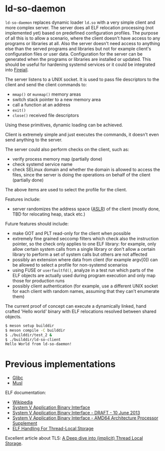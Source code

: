 # ld-so-daemon

`ld-so-daemon` replaces dynamic loader `ld.so` with a very simple client and more complex server.
The server does all ELF relocation processing (not implemented yet) based on predefined configuration profiles.
The purpose of all this is to allow a scenario, where the client doesn't have access to any programs or libraries at all.
Also the server doesn't need access to anything else than the served programs and libraries but not for example client's configuration files or user data.
Configuration for the server can be generated when the programs or libraries are installed or updated.
This should be useful for hardening systemd services or it could be integrated into [Firejail](https://github.com/netblue30/firejail).

The server listens to a UNIX socket.
It is used to pass file descriptors to the client and send the client commands to:
- `mmap()` or `munmap()` memory areas
- switch stack pointer to a new memory area
- call a function at an address
- `exit()`
- `close()` received file descriptors

Using these primitives, dynamic loading can be achieved.

Client is extremely simple and just executes the commands, it doesn't even send anything to the server.

The server could also perform checks on the client, such as:
- verify process memory map (partially done)
- check systemd service name
- check SELinux domain and whether the domain is allowed to access the files, since the server is doing the operations on behalf of the client  (partially done)

The above items are used to select the profile for the client.

Features include:
- server randomizes the address space
  ([ASLR](https://en.wikipedia.org/wiki/Address_space_layout_randomization))
  of the client (mostly done, TBD for relocating heap, stack etc.)

Future features should include:
- make GOT and PLT read-only for the client when possible
- extremely fine grained seccomp filters which check also the instruction pointer, so the check only applies to one ELF library:
for example, only allow certain system calls from a single library or don't allow a certain library to perform a set of system calls but others are not affected
- possibly an extension where data from client (for example argv[0]) can be allowed to select a profile for non-systemd scenarios
- using FUSE or `userfaultfd()`, analyze in a test run which parts of the ELF objects are actually used during program execution and only map those for production runs
- possibly client authentication (for example, use a different UNIX
  socket for each client with random names, assuming that they can't
  enumerate them)

The current proof of concept can execute a dynamically linked, hand
crafted 'Hello world' binary with ELF relocations resolved between
shared objects.

```bash
$ meson setup builddir
$ meson compile -C builddir
$ ./builddir/test_2 &
$ ./builddir/ld-so-client
Hello World from ld-so-daemon!
```

# Previous implementations

- [Glibc](https://sourceware.org/git/?p=glibc.git;a=tree;f=elf;hb=HEAD)
- [Musl](https://git.musl-libc.org/cgit/musl/tree/ldso)

ELF documentation:
- [Wikipedia](https://en.wikipedia.org/wiki/Executable_and_Linkable_Format)
- [System V Application Binary Interface](http://www.sco.com/developers/devspecs/gabi41.pdf)
- [System V Application Binary Interface - DRAFT - 10 June 2013](http://www.sco.com/developers/gabi/latest/contents.html)
- [System V Application Binary Interface - AMD64 Architecture Processor Supplement](https://refspecs.linuxbase.org/elf/x86_64-abi-0.99.pdf)
- [ELF Handling For Thread-Local Storage](https://uclibc.org/docs/tls.pdf)

Excellent article about TLS: [A Deep dive into (implicit) Thread Local Storage](https://chao-tic.github.io/blog/2018/12/25/tls).
